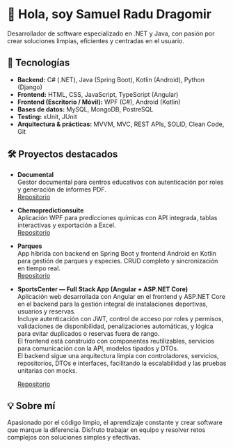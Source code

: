 # 👋 Hola, soy Samuel Radu Dragomir

Desarrollador de software especializado en .NET y Java, con pasión por crear soluciones limpias, eficientes y centradas en el usuario.

## 🚀 Tecnologías

- **Backend:** C# (.NET), Java (Spring Boot), Kotlin (Android), Python (Django)
- **Frontend:** HTML, CSS, JavaScript, TypeScript (Angular)
- **Frontend (Escritorio / Móvil):** WPF (C#), Android (Kotlin)
- **Bases de datos:** MySQL, MongoDB, PostreSQL  
- **Testing:** xUnit, JUnit 
- **Arquitectura & prácticas:** MVVM, MVC, REST APIs, SOLID, Clean Code, Git

## 🛠 Proyectos destacados

- **Documental**  
  Gestor documental para centros educativos con autenticación por roles y generación de informes PDF.  
  [Repositorio](https://github.com/Nolagplss/ProyectoGestionDocumental)
  
- **Chemopredictionsuite**  
  Aplicación WPF para predicciones químicas con API integrada, tablas interactivas y exportación a Excel.  
  [Repositorio](https://github.com/Nolagplss/ChemoPredictionSuite/)

- **Parques**  
  App híbrida con backend en Spring Boot y frontend Android en Kotlin para gestión de parques y especies. CRUD completo y sincronización en tiempo real.  
  [Repositorio](https://github.com/Nolagplss/ProyectoParquesSpring.git)

- **SportsCenter — Full Stack App (Angular + ASP.NET Core)**  
  Aplicación web desarrollada con Angular en el frontend y ASP.NET Core en el backend para la gestión integral de instalaciones deportivas, usuarios y reservas.  
  Incluye autenticación con JWT, control de acceso por roles y permisos, validaciones de disponibilidad, penalizaciones automáticas, y lógica para evitar duplicados o reservas fuera de rango.  
  El frontend está construido con componentes reutilizables, servicios para comunicación con la API, modelos tipados y DTOs.  
  El backend sigue una arquitectura limpia con controladores, servicios, repositorios, DTOs e interfaces, facilitando la escalabilidad y las pruebas unitarias con mocks.

  
  [Repositorio](https://github.com/Nolagplss/ProyectoSports.git)

## 💡 Sobre mí

Apasionado por el código limpio, el aprendizaje constante y crear software que marque la diferencia. Disfruto trabajar en equipo y resolver retos complejos con soluciones simples y efectivas.

